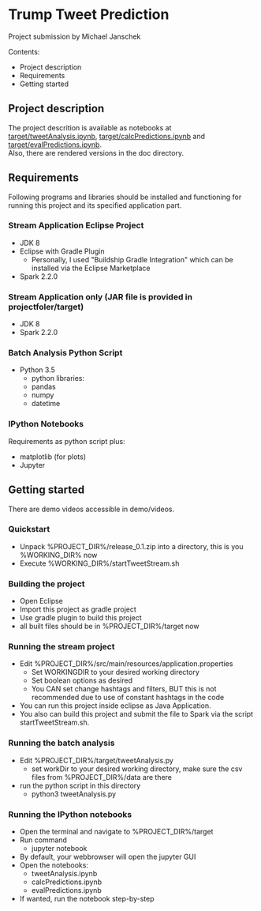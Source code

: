 # Trump Tweet Prediction
Project submission by Michael Janschek

Contents:
- Project description
- Requirements
- Getting started

## Project description
The project descrition is available as notebooks at [target/tweetAnalysis.ipynb][0], [target/calcPredictions.ipynb][1] and [target/evalPredictions.ipynb][2].   
Also, there are rendered versions in the doc directory.

## Requirements
Following programs and libraries should be installed and functioning for running this project and its specified application part.

### Stream Application Eclipse Project
* JDK 8
* Eclipse with Gradle Plugin
  * Personally, I used "Buildship Gradle Integration" which can be installed via the Eclipse Marketplace
* Spark 2.2.0

### Stream Application only (JAR file is provided in projectfoler/target)
* JDK 8
* Spark 2.2.0

### Batch Analysis Python Script
* Python 3.5
  * python libraries:
  * pandas
  * numpy
  * datetime

### IPython Notebooks
Requirements as python script plus:
  * matplotlib (for plots)
* Jupyter

## Getting started
There are demo videos accessible in demo/videos.

### Quickstart
- Unpack %PROJECT_DIR%/release_0.1.zip into a directory, this is you %WORKING_DIR% now
- Execute %WORKING_DIR%/startTweetStream.sh

### Building the project
- Open Eclipse
- Import this project as gradle project
- Use gradle plugin to build this project
- all built files should be in %PROJECT_DIR%/target now

### Running the stream project
- Edit %PROJECT_DIR%/src/main/resources/application.properties
  * Set WORKINGDIR to your desired working directory
  * Set boolean options as desired
  * You CAN set change hashtags and filters, BUT this is not recommended due to use of constant hashtags in the code
- You can run this project inside eclipse as Java Application.
- You also can build this project and submit the file to Spark via the script startTweetStream.sh.

### Running the batch analysis
- Edit %PROJECT_DIR%/target/tweetAnalysis.py
  * set workDir to your desired working directory, make sure the csv files from %PROJECT_DIR%/data are there
- run the python script in this directory
  * python3 tweetAnalysis.py

### Running the IPython notebooks
- Open the terminal and navigate to %PROJECT_DIR%/target
- Run command
  * jupyter notebook
- By default, your webbrowser will open the jupyter GUI
- Open the notebooks:
  * tweetAnalysis.ipynb
  * calcPredictions.ipynb
  * evalPredictions.ipynb
- If wanted, run the notebook step-by-step

[0]: https://github.com/mjanschek/trumpTweets/blob/master/src/main/python/tweetAnalysis.ipynb "Tweet Analysis Notebook"
[1]: https://github.com/mjanschek/trumpTweets/blob/master/src/main/python/calcPredictions.ipynb "Prediction Calculation Notebook"
[2]: https://github.com/mjanschek/trumpTweets/blob/master/src/main/python/evalPredictions.ipynb "Prediction Evaluation Notebook"
